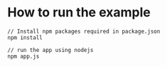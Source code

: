 # How to run the example

	// Install npm packages required in package.json
	npm install

	// run the app using nodejs
	npm app.js
